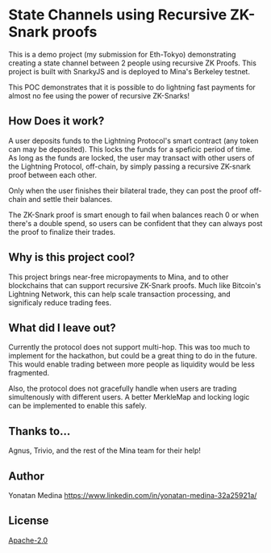 # State Channels using Recursive ZK-Snark proofs

This is a demo project (my submission for Eth-Tokyo) demonstrating creating a state channel between 2 people using recursive ZK Proofs.
This project is built with SnarkyJS and is deployed to Mina's Berkeley testnet. 

This POC demonstrates that it is possible to do lightning fast payments for almost no fee using the power of recursive ZK-Snarks!
## How Does it work?

A user deposits funds to the Lightning Protocol's smart contract (any token can may be deposited). This locks the funds for a speficic period of time.
As long as the funds are locked, the user may transact with other users of the Lightning Protocol, off-chain, by simply passing a recursive ZK-snark proof
between each other. 

Only when the user finishes their bilateral trade, they can post the proof off-chain and settle their balances.

The ZK-Snark proof is smart enough to fail when balances reach 0 or when there's a double spend, so users can be confident that they can always post the proof 
to finalize their trades.

## Why is this project cool?

This project brings near-free micropayments to Mina, and to other blockchains that can support recursive ZK-Snark proofs.
Much like Bitcoin's Lightning Network, this can help scale transaction processing, and significaly reduce trading fees.

## What did I leave out?

Currently the protocol does not support multi-hop. This was too much to implement for the hackathon, but could be a great thing to do in the future. This 
would enable trading between more people as liquidity would be less fragmented.

Also, the protocol does not gracefully handle when users are trading simultenously with different users. A better MerkleMap and locking logic can be implemented 
to enable this safely.

## Thanks to...

Agnus, Trivio, and the rest of the Mina team for their help!

## Author

Yonatan Medina
https://www.linkedin.com/in/yonatan-medina-32a25921a/

## License

[Apache-2.0](LICENSE)
